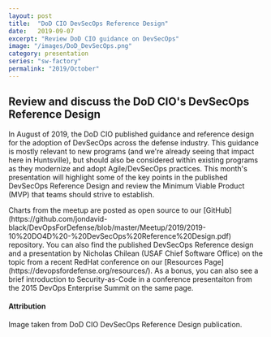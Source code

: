 ```yaml
---
layout: post
title:  "DoD CIO DevSecOps Reference Design"
date:   2019-09-07
excerpt: "Review DoD CIO guidance on DevSecOps"
image: "/images/DoD_DevSecOps.png"
category: presentation
series: "sw-factory"
permalink: "2019/October"
---
```


## Review and discuss the DoD CIO's DevSecOps Reference Design
In August of 2019, the DoD CIO published guidance and reference design for the adoption of DevSecOps across the defense industry.  This guidance is mostly relevant to new programs (and we're already seeing that impact here in Huntsville), but should also be considered within existing programs as they modernize and adopt Agile/DevSecOps practices.  This month's presentation will highlight some of the key points in the published DevSecOps Reference Design and review the Minimum Viable Product (MVP) that teams should strive to establish.

<div class="box" markdown="1">
Charts from the meetup are posted as open source to our [GitHub](https://github.com/jondavid-black/DevOpsForDefense/blob/master/Meetup/2019/2019-10%20DO4D%20-%20DevSecOps%20Reference%20Design.pdf) repository.  You can also find the published DevSecOps Reference design and a presentation by Nicholas Chilean (USAF Chief Software Office) on the topic from a recent RedHat conference on our [Resources Page](https://devopsfordefense.org/resources/).  As a bonus, you can also see a brief introduction to Security-as-Code in a conference presentaiton from the 2015 DevOps Enterprise Summit on the same page.
</div>

#### Attribution

Image taken from DoD CIO DevSecOps Reference Design publication.